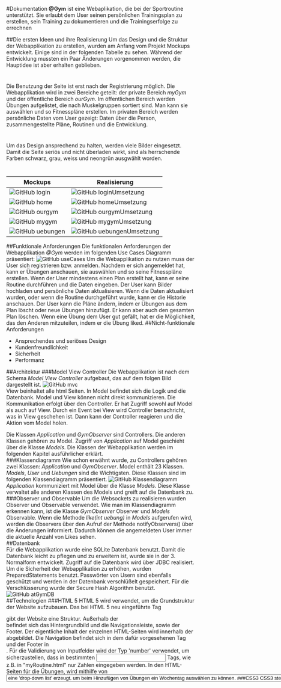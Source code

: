 #Dokumentation
**@Gym** ist eine Webaplikation, die bei der Sportroutine unterstützt. Sie erlaubt dem User seinen persönlichen Trainingsplan zu erstellen, sein Training zu dokumentieren und die Trainingserfolge zu errechnen




##Die ersten Ideen und ihre Realisierung
Um das Design und die Struktur der Webapplikation zu erstellen, wurden am Anfang vom Projekt Mockups entwickelt. Einige sind in der folgenden Tabelle zu sehen. 
Während der Entwicklung mussten ein Paar Änderungen vorgenommen werden, die Hauptidee ist aber erhalten geblieben. 
#
Die Benutzung der Seite ist erst nach der Registrierung möglich. Die Webapplikation wird in zwei Bereiche geteilt: der private Bereich *myGym* und der 
öffentliche Bereich *ourGym*. Im öffentlichen Bereich werden Übungen aufgelistet, die nach Muskelgruppen sortiert sind. Man kann sie auswählen und so 
Fitnesspläne erstellen. Im privaten Bereich werden persönliche Daten vom User gezeigt: Daten über die Person, zusammengestellte Pläne, Routinen und die Entwicklung.
#
Um das Design ansprechend zu halten, werden viele Bilder eingesetzt. Damit die Seite seriös und nicht überladen wirkt, sind als herrschende Farben schwarz, grau, 
weiss und neongrün ausgwählt worden.
#
Mockups | Realisierung
------------ | -------------
![GitHub login](mockups/logIn.jpg) | ![GitHub loginUmsetzung](mockups/loginUmsetzung.jpg)
![GitHub home](mockups/home.jpg) | ![GitHub homeUmsetzung](mockups/homeUmsetzung.jpg)
![GitHub ourgym](mockups/ourgym.jpg) | ![GitHub ourgymUmsetzung](mockups/ourgymUmsetzung.jpg)
![GitHub mygym](mockups/mygym.jpg) | ![GitHub mygymUmsetzung](mockups/mygymUmsetzung.jpg)
![GitHub uebungen](mockups/uebungen.jpg) | ![GitHub uebungenUmsetzung](mockups/uebungenUmsetzung.jpg)          
##Funktionale Anforderungen
Die funktionalen Anforderungen der Webapplikation *@Gym* werden im folgenden Use Cases Diagramm präsentiert:
![GitHub useCases](useCases.png)
Um die Webapplikation zu nutzen muss der User sich registrieren bzw. anmelden. Nachdem er sich angemeldet hat, kann er Übungen anschauen, sie auswählen und so seine Fitnesspläne 
erstellen. Wenn der User mindestens einen Plan erstellt hat, kann er seine Routine durchführen und die Daten eingeben. Der User kann Bilder hochladen und persönliche Daten aktualisieren. 
Wenn die Daten aktualisiert wurden, oder wenn die Routine durchgeführt wurde, kann er die Historie anschauen. Der User kann die Pläne ändern, indem er Übungen aus dem Plan löscht oder neue 
Übungen hinzufügt. Er kann aber auch den gesamten Plan löschen. Wenn eine Übung dem User gut gefällt, hat er die Möglichkeit, das den Anderen mitzuteilen, indem er die Übung liked.
##Nicht-funktionale Anforderungen
* Ansprechendes und seriöses Design
* Kundenfreundlichkeit
* Sicherheit
* Performanz          
                  
##Architektur
###Model View Controller
Die Webapplikation ist nach dem Schema *Model View Controller* aufgebaut, das auf dem folgen Bild dargestellt ist. 
![GitHub mvc](mvc.png)                   
View beinhaltet alle html Seiten. In Model befindet sich die Logik und die Datenbank. 
Model und View können nicht direkt kommunizieren. Die Kommunikation erfolgt über den Controller. Er hat Zugriff sowohl auf Model als auch auf View. Durch ein Event bei View wird Controller benachricht, was in View geschehen 
ist. Dann kann der Controller reagieren und die Aktion vom Model holen.       
                  
Die Klassen *Application* und *GymObserver* sind Controllers. Die anderen Klassen gehören zu Model. Zugriff von *Application* auf Model geschieht über die Klasse *Models*. Die Klassen der Webapplikation 
werden im folgenden Kapitel ausführlicher erklärt.               
###Klassendiagramm
Wie schon erwähnt wurde, zu Controllers gehören zwei Klassen: *Application* und *GymObserver*. Model enthält 23 Klassen. *Models*, *User* und *Uebungen* sind die Wichtigsten. Diese Klassen sind im 
folgenden Klassendiagramm präsentiert.
![GitHub Klassendiagramm](Klassendiagramm.jpg)
*Application* kommuniziert mit Model über die Klasse *Models*. Diese Klasse verwaltet alle anderen Klassen des Models und greift auf die Datenbank zu.                
###Observer und Observable
Um die Websockets zu realisieren wurden Observer und Observable verwendet. Wie man im Klassendiagramm erkennen kann, ist die Klasse *GymObserver* Observer und *Models* Observable. 
Wenn die Methode *like(int uebung)* in *Models* aufgerufen wird, werden die Observers über den Aufruf der Methode notifyObservers() über die Änderungen informiert. Dadurch können die angemeldeten User immer die 
aktuelle Anzahl von Likes sehen.       
##Datenbank      
Für die Webapplikation wurde eine SQLite Datenbank benutzt. Damit die Datenbank leicht zu pflegen und zu erweitern ist, wurde sie in der 3. Normalform entwickelt. 
Zugriff auf die Datenbank wird über JDBC realisiert. Um die Sicherheit der Webapplikation zu erhöhen, wurden PreparedStatements benutzt.
Passwörter von Usern sind ebenfalls geschützt und werden in der Datenbank verschlüßelt gespeichert. Für die Verschlüsserung wurde der Secure Hash Algorithm benutzt.
![GitHub atGymDB](atGymDB.jpg)                                 
##Technologien
###HTML 5
HTML 5 wird verwendet, um die Grundstruktur der Website aufzubauen. Das bei HTML 5 neu eingeführte Tag <section> gibt der Website eine Struktur. 
Außerhalb der <section> befindet sich das Hintergrundbild und die Navigationsleiste, sowie der Footer. Der eigentliche Inhalt der einzelnen HTML-Seiten wird innerhalb der <section> 
abgebildet. Die Navigation befindet sich in dem dafür vorgesehenen Tag <nav> und der Footer in <footer>.
Für die Validierung von Inputfelder wird der Typ 'number' verwendet, um sicherzustellen, dass in bestimmten <input> Tags, wie z.B. in "myRoutine.html" nur Zahlen eingegeben werden.
In den HTML-Seiten für die Übungen, wird mithilfe von <select> und <option> eine 'drop-down list' erzeugt, um beim Hinzufügen von Übungen ein Wochentag auswählen zu können.

###CSS3
CSS3 stellt neben Bootstrap das Design der HTML-Seiten dar. Für Elemente, die sich wiederholen, wurden Klassen verwendet. Für einzelne Tags eine ID. Das Design für die Klassen und ID's
wird in der Datei "style.css" beschrieben.
Alle Größenangaben in CSS werden relativ (in Prozent) angegeben und das Attribut 'float' verwendet, um ein Responsive Web Design zu ermöglichen.
Media Query?
###Bootstrap
Bootstrap bietet eine Auswahl an Designelementen. Verwendet werden diese für die Navigationsleiste, Buttons, sowie Icons, wie z.B. der Stift-Icon in "aboutMe.html", um Daten zu bearbeiten.
Auch für die ausklappbaren Panels, in denen die Übungen aufgelistet werden, stellt Bootstrap eine Design Klasse zur Verfügung.
Um Bootstrap zu integrieren, muss zunächst die "bootstrap.js" Datei eingebunden werden. In dieser werden alle Bootstrap Komponente mit Javascript realisiert. 
Dadurch genügt es in den HTML-Seiten nur die benötigte Klasse anzugeben.
###JavaScript
###JQuery
###Ajax
###WebSockets
###JSON
##Weitere Ideen